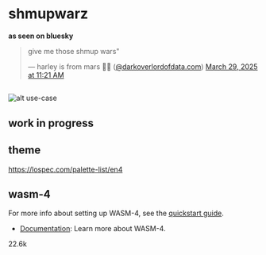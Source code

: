 # shmupwarz

__as seen on bluesky__

<blockquote class="bluesky-embed" data-bluesky-uri="at://did:plc:gi23djbyhqpx2ykajeuzzy3d/app.bsky.feed.post/3lhmasi4fes2z" data-bluesky-cid="bafyreihnzacm36wqkuj6tph4eq4wl6qrb4qynlv3soywyfrg3xihg54gvy"><p lang="en">give me those shmup wars&quot;</p>&mdash; harley is from mars 🏳️‍⚧️ (<a href="https://bsky.app/profile/did:plc:gi23djbyhqpx2ykajeuzzy3d?ref_src=embed">@darkoverlordofdata.com</a>) <a href="https://bsky.app/profile/darkoverlordofdata.com/post/3lljx3hk5es25?ref_src=embed">March 29, 2025 at 11:21 AM</a></blockquote>


## 
![alt use-case](https://github.com/darkoverlordofdata/wasm-shmupwarz/blob/main/Resources/thumbnail.png?raw=true)

## work in progress


## theme
https://lospec.com/palette-list/en4



## wasm-4

For more info about setting up WASM-4, see the [quickstart guide](https://wasm4.org/docs/getting-started/setup?code-lang=c#quickstart).
- [Documentation](https://wasm4.org/docs): Learn more about WASM-4.

22.6k